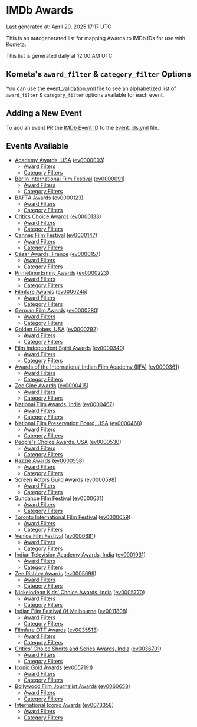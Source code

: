 # IMDb Awards

Last generated at: April 29, 2025 17:17 UTC

This is an autogenerated list for mapping Awards to IMDb IDs for use with [Kometa](https://github.com/Kometa-Team/Kometa).

This list is generated daily at 12:00 AM UTC 

## Kometa's `award_filter` & `category_filter` Options

You can use the [event_validation.yml](https://github.com/Kometa-Team/IMDb-Awards/blob/master/event_validation.yml) file to see an alphabetized list of `award_filter` & `category_filter` options available for each event.

## Adding a New Event

To add an event PR the [IMDb Event ID](https://www.imdb.com/event/all/) to the [event_ids.yml](https://github.com/Kometa-Team/IMDb-Awards/blob/master/event_ids.yml) file.

## Events Available

* [Academy Awards, USA](https://www.imdb.com/event/ev0000003) ([ev0000003](https://github.com/Kometa-Team/IMDb-Awards/blob/master/event_validation.yml#L1))
  * [Award Filters](https://github.com/Kometa-Team/IMDb-Awards/blob/master/event_validation.yml#L6)
  * [Category Filters](https://github.com/Kometa-Team/IMDb-Awards/blob/master/event_validation.yml#L14)
* [Berlin International Film Festival](https://www.imdb.com/event/ev0000091) ([ev0000091](https://github.com/Kometa-Team/IMDb-Awards/blob/master/event_validation.yml#L148))
  * [Award Filters](https://github.com/Kometa-Team/IMDb-Awards/blob/master/event_validation.yml#L153)
  * [Category Filters](https://github.com/Kometa-Team/IMDb-Awards/blob/master/event_validation.yml#L351)
* [BAFTA Awards](https://www.imdb.com/event/ev0000123) ([ev0000123](https://github.com/Kometa-Team/IMDb-Awards/blob/master/event_validation.yml#L636))
  * [Award Filters](https://github.com/Kometa-Team/IMDb-Awards/blob/master/event_validation.yml#L641)
  * [Category Filters](https://github.com/Kometa-Team/IMDb-Awards/blob/master/event_validation.yml#L674)
* [Critics Choice Awards](https://www.imdb.com/event/ev0000133) ([ev0000133](https://github.com/Kometa-Team/IMDb-Awards/blob/master/event_validation.yml#L1167))
  * [Award Filters](https://github.com/Kometa-Team/IMDb-Awards/blob/master/event_validation.yml#L1170)
  * [Category Filters](https://github.com/Kometa-Team/IMDb-Awards/blob/master/event_validation.yml#L1175)
* [Cannes Film Festival](https://www.imdb.com/event/ev0000147) ([ev0000147](https://github.com/Kometa-Team/IMDb-Awards/blob/master/event_validation.yml#L1276))
  * [Award Filters](https://github.com/Kometa-Team/IMDb-Awards/blob/master/event_validation.yml#L1281)
  * [Category Filters](https://github.com/Kometa-Team/IMDb-Awards/blob/master/event_validation.yml#L1448)
* [César Awards, France](https://www.imdb.com/event/ev0000157) ([ev0000157](https://github.com/Kometa-Team/IMDb-Awards/blob/master/event_validation.yml#L1678))
  * [Award Filters](https://github.com/Kometa-Team/IMDb-Awards/blob/master/event_validation.yml#L1682)
  * [Category Filters](https://github.com/Kometa-Team/IMDb-Awards/blob/master/event_validation.yml#L1687)
* [Primetime Emmy Awards](https://www.imdb.com/event/ev0000223) ([ev0000223](https://github.com/Kometa-Team/IMDb-Awards/blob/master/event_validation.yml#L1747))
  * [Award Filters](https://github.com/Kometa-Team/IMDb-Awards/blob/master/event_validation.yml#L1752)
  * [Category Filters](https://github.com/Kometa-Team/IMDb-Awards/blob/master/event_validation.yml#L1759)
* [Filmfare Awards](https://www.imdb.com/event/ev0000245) ([ev0000245](https://github.com/Kometa-Team/IMDb-Awards/blob/master/event_validation.yml#L2970))
  * [Award Filters](https://github.com/Kometa-Team/IMDb-Awards/blob/master/event_validation.yml#L2974)
  * [Category Filters](https://github.com/Kometa-Team/IMDb-Awards/blob/master/event_validation.yml#L2983)
* [German Film Awards](https://www.imdb.com/event/ev0000280) ([ev0000280](https://github.com/Kometa-Team/IMDb-Awards/blob/master/event_validation.yml#L3073))
  * [Award Filters](https://github.com/Kometa-Team/IMDb-Awards/blob/master/event_validation.yml#L3078)
  * [Category Filters](https://github.com/Kometa-Team/IMDb-Awards/blob/master/event_validation.yml#L3101)
* [Golden Globes, USA](https://www.imdb.com/event/ev0000292) ([ev0000292](https://github.com/Kometa-Team/IMDb-Awards/blob/master/event_validation.yml#L3175))
  * [Award Filters](https://github.com/Kometa-Team/IMDb-Awards/blob/master/event_validation.yml#L3180)
  * [Category Filters](https://github.com/Kometa-Team/IMDb-Awards/blob/master/event_validation.yml#L3188)
* [Film Independent Spirit Awards](https://www.imdb.com/event/ev0000349) ([ev0000349](https://github.com/Kometa-Team/IMDb-Awards/blob/master/event_validation.yml#L3354))
  * [Award Filters](https://github.com/Kometa-Team/IMDb-Awards/blob/master/event_validation.yml#L3357)
  * [Category Filters](https://github.com/Kometa-Team/IMDb-Awards/blob/master/event_validation.yml#L3366)
* [Awards of the International Indian Film Academy (IIFA)](https://www.imdb.com/event/ev0000361) ([ev0000361](https://github.com/Kometa-Team/IMDb-Awards/blob/master/event_validation.yml#L3406))
  * [Award Filters](https://github.com/Kometa-Team/IMDb-Awards/blob/master/event_validation.yml#L3409)
  * [Category Filters](https://github.com/Kometa-Team/IMDb-Awards/blob/master/event_validation.yml#L3419)
* [Zee Cine Awards](https://www.imdb.com/event/ev0000415) ([ev0000415](https://github.com/Kometa-Team/IMDb-Awards/blob/master/event_validation.yml#L3514))
  * [Award Filters](https://github.com/Kometa-Team/IMDb-Awards/blob/master/event_validation.yml#L3516)
  * [Category Filters](https://github.com/Kometa-Team/IMDb-Awards/blob/master/event_validation.yml#L3526)
* [National Film Awards, India](https://www.imdb.com/event/ev0000467) ([ev0000467](https://github.com/Kometa-Team/IMDb-Awards/blob/master/event_validation.yml#L3631))
  * [Award Filters](https://github.com/Kometa-Team/IMDb-Awards/blob/master/event_validation.yml#L3635)
  * [Category Filters](https://github.com/Kometa-Team/IMDb-Awards/blob/master/event_validation.yml#L3649)
* [National Film Preservation Board, USA](https://www.imdb.com/event/ev0000468) ([ev0000468](https://github.com/Kometa-Team/IMDb-Awards/blob/master/event_validation.yml#L3844))
  * [Award Filters](https://github.com/Kometa-Team/IMDb-Awards/blob/master/event_validation.yml#L3847)
  * [Category Filters](https://github.com/Kometa-Team/IMDb-Awards/blob/master/event_validation.yml#L3849)
* [People's Choice Awards, USA](https://www.imdb.com/event/ev0000530) ([ev0000530](https://github.com/Kometa-Team/IMDb-Awards/blob/master/event_validation.yml#L3852))
  * [Award Filters](https://github.com/Kometa-Team/IMDb-Awards/blob/master/event_validation.yml#L3855)
  * [Category Filters](https://github.com/Kometa-Team/IMDb-Awards/blob/master/event_validation.yml#L3858)
* [Razzie Awards](https://www.imdb.com/event/ev0000558) ([ev0000558](https://github.com/Kometa-Team/IMDb-Awards/blob/master/event_validation.yml#L4101))
  * [Award Filters](https://github.com/Kometa-Team/IMDb-Awards/blob/master/event_validation.yml#L4104)
  * [Category Filters](https://github.com/Kometa-Team/IMDb-Awards/blob/master/event_validation.yml#L4109)
* [Screen Actors Guild Awards](https://www.imdb.com/event/ev0000598) ([ev0000598](https://github.com/Kometa-Team/IMDb-Awards/blob/master/event_validation.yml#L4149))
  * [Award Filters](https://github.com/Kometa-Team/IMDb-Awards/blob/master/event_validation.yml#L4152)
  * [Category Filters](https://github.com/Kometa-Team/IMDb-Awards/blob/master/event_validation.yml#L4154)
* [Sundance Film Festival](https://www.imdb.com/event/ev0000631) ([ev0000631](https://github.com/Kometa-Team/IMDb-Awards/blob/master/event_validation.yml#L4180))
  * [Award Filters](https://github.com/Kometa-Team/IMDb-Awards/blob/master/event_validation.yml#L4183)
  * [Category Filters](https://github.com/Kometa-Team/IMDb-Awards/blob/master/event_validation.yml#L4234)
* [Toronto International Film Festival](https://www.imdb.com/event/ev0000659) ([ev0000659](https://github.com/Kometa-Team/IMDb-Awards/blob/master/event_validation.yml#L4352))
  * [Award Filters](https://github.com/Kometa-Team/IMDb-Awards/blob/master/event_validation.yml#L4355)
  * [Category Filters](https://github.com/Kometa-Team/IMDb-Awards/blob/master/event_validation.yml#L4412)
* [Venice Film Festival](https://www.imdb.com/event/ev0000681) ([ev0000681](https://github.com/Kometa-Team/IMDb-Awards/blob/master/event_validation.yml#L4491))
  * [Award Filters](https://github.com/Kometa-Team/IMDb-Awards/blob/master/event_validation.yml#L4496)
  * [Category Filters](https://github.com/Kometa-Team/IMDb-Awards/blob/master/event_validation.yml#L4838)
* [Indian Television Academy Awards, India](https://www.imdb.com/event/ev0001931) ([ev0001931](https://github.com/Kometa-Team/IMDb-Awards/blob/master/event_validation.yml#L5290))
  * [Award Filters](https://github.com/Kometa-Team/IMDb-Awards/blob/master/event_validation.yml#L5293)
  * [Category Filters](https://github.com/Kometa-Team/IMDb-Awards/blob/master/event_validation.yml#L5302)
* [Zee Rishtey Awards](https://www.imdb.com/event/ev0005699) ([ev0005699](https://github.com/Kometa-Team/IMDb-Awards/blob/master/event_validation.yml#L5493))
  * [Award Filters](https://github.com/Kometa-Team/IMDb-Awards/blob/master/event_validation.yml#L5495)
  * [Category Filters](https://github.com/Kometa-Team/IMDb-Awards/blob/master/event_validation.yml#L5497)
* [Nickelodeon Kids' Choice Awards, India](https://www.imdb.com/event/ev0005770) ([ev0005770](https://github.com/Kometa-Team/IMDb-Awards/blob/master/event_validation.yml#L5576))
  * [Award Filters](https://github.com/Kometa-Team/IMDb-Awards/blob/master/event_validation.yml#L5578)
  * [Category Filters](https://github.com/Kometa-Team/IMDb-Awards/blob/master/event_validation.yml#L5581)
* [Indian Film Festival Of Melbourne](https://www.imdb.com/event/ev0011808) ([ev0011808](https://github.com/Kometa-Team/IMDb-Awards/blob/master/event_validation.yml#L5616))
  * [Award Filters](https://github.com/Kometa-Team/IMDb-Awards/blob/master/event_validation.yml#L5618)
  * [Category Filters](https://github.com/Kometa-Team/IMDb-Awards/blob/master/event_validation.yml#L5630)
* [Filmfare OTT Awards](https://www.imdb.com/event/ev0035513) ([ev0035513](https://github.com/Kometa-Team/IMDb-Awards/blob/master/event_validation.yml#L5653))
  * [Award Filters](https://github.com/Kometa-Team/IMDb-Awards/blob/master/event_validation.yml#L5655)
  * [Category Filters](https://github.com/Kometa-Team/IMDb-Awards/blob/master/event_validation.yml#L5661)
* [Critics’ Choice Shorts and Series Awards, India](https://www.imdb.com/event/ev0036701) ([ev0036701](https://github.com/Kometa-Team/IMDb-Awards/blob/master/event_validation.yml#L5743))
  * [Award Filters](https://github.com/Kometa-Team/IMDb-Awards/blob/master/event_validation.yml#L5745)
  * [Category Filters](https://github.com/Kometa-Team/IMDb-Awards/blob/master/event_validation.yml#L5748)
* [Iconic Gold Awards](https://www.imdb.com/event/ev0057191) ([ev0057191](https://github.com/Kometa-Team/IMDb-Awards/blob/master/event_validation.yml#L5766))
  * [Award Filters](https://github.com/Kometa-Team/IMDb-Awards/blob/master/event_validation.yml#L5768)
  * [Category Filters](https://github.com/Kometa-Team/IMDb-Awards/blob/master/event_validation.yml#L5770)
* [Bollywood Film Journalist Awards](https://www.imdb.com/event/ev0060658) ([ev0060658](https://github.com/Kometa-Team/IMDb-Awards/blob/master/event_validation.yml#L5877))
  * [Award Filters](https://github.com/Kometa-Team/IMDb-Awards/blob/master/event_validation.yml#L5879)
  * [Category Filters](https://github.com/Kometa-Team/IMDb-Awards/blob/master/event_validation.yml#L5884)
* [International Iconic Awards](https://www.imdb.com/event/ev0073358) ([ev0073358](https://github.com/Kometa-Team/IMDb-Awards/blob/master/event_validation.yml#L5896))
  * [Award Filters](https://github.com/Kometa-Team/IMDb-Awards/blob/master/event_validation.yml#L5898)
  * [Category Filters](https://github.com/Kometa-Team/IMDb-Awards/blob/master/event_validation.yml#L5902)
